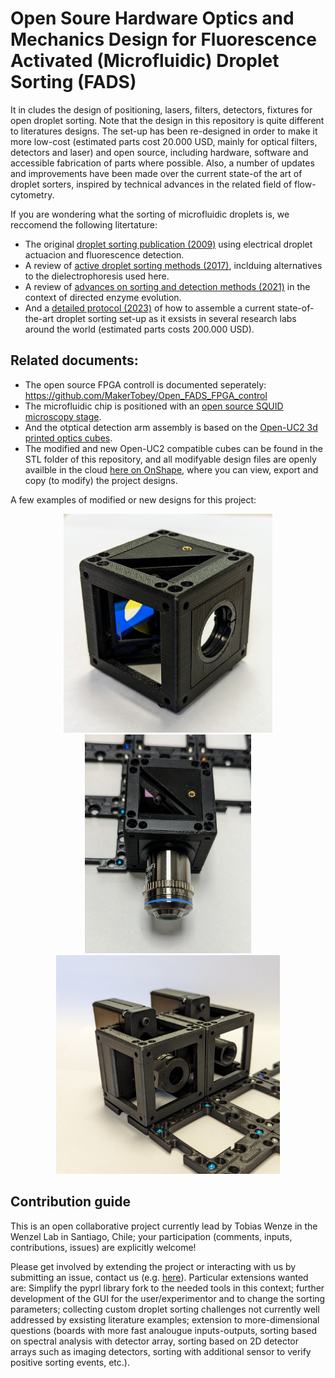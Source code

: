# Open Soure Hardware Optics and Mechanics Design for Fluorescence Activated (Microfluidic) Droplet Sorting (FADS)

It in cludes the design of positioning, lasers, filters, detectors, fixtures for open droplet sorting. Note that the design in this repository is quite different to literatures designs. The set-up has been re-designed in order to make it more low-cost (estimated parts cost 20.000 USD, mainly for optical filters, detectors and laser) and open source, including hardware, software and accessible fabrication of parts where possible. Also, a number of updates and improvements have been made over the current state-of the art of droplet sorters, inspired by technical advances in the related field of flow-cytometry.

If you are wondering what the sorting of microfluidic droplets is, we reccomend the following litertature:
* The original [droplet sorting publication (2009)](https://doi.org/10.1039/b902504a) using electrical droplet actuacion and fluorescence detection.
* A review of [active droplet sorting methods (2017)](https://doi.org/10.1039/c6lc01435f ), inclduing alternatives to the dielectrophoresis used here.
* A review of [advances on sorting and detection methods (2021)](https://doi.org/10.3389/fchem.2021.666867) in the context of directed enzyme evolution.
* And a [detailed protocol (2023)](https://doi.org/10.1038/s41596-022-00796-2) of how to assemble a current state-of-the-art droplet sorting set-up as it exsists in several research labs around the world (estimated parts costs 200.000 USD).

## Related documents:

* The open source FPGA controll is documented seperately: https://github.com/MakerTobey/Open_FADS_FPGA_control
* The microfluidic chip is positioned with an [open source SQUID microscopy stage](https://github.com/wenzel-lab/squid-motorized-stage).
* And the otptical detection arm assembly is based on the [Open-UC2 3d printed optics cubes](https://github.com/openUC2/UC2-GIT).
* The modified and new Open-UC2 compatible cubes can be found in the STL folder of this repository, and all modifyable design files are openly availble in the cloud [here on OnShape](https://tinyurl.com/WenzelLabUC2), where you can view, export and copy (to modify) the project designs.

A few examples of modified or new designs for this project:

<p align="center">
<img src="./images/filter_cube_finished_(green_blue).jpg" height="350">
<img src="./images/objective_insert_as_filter_in_cube.jpg" height="350">
<img src="./images/detector_SiPM_holder_assembled.jpg" height="350">
</p>

## Contribution guide

This is an open collaborative project currently lead by Tobias Wenze in the Wenzel Lab in Santiago, Chile; your participation (comments, inputs, contributions, issues) are explicitly welcome!

Please get involved by extending the project or interacting with us by submitting an issue, contact us (e.g. [here](https://ingenieriabiologicaymedica.uc.cl/en/people/faculty/821-tobias-wenzel)). Particular extensions wanted are: Simplify the pyprl library fork to the needed tools in this context; further development of the GUI for the user/experimentor and to change the sorting parameters; collecting custom droplet sorting challenges not currently well addressed by exsisting literature examples; extension to more-dimensional questions (boards with more fast analougue inputs-outputs, sorting based on spectral analysis with detector array, sorting based on 2D detector arrays such as imaging detectors, sorting with additional sensor to verify positive sorting events, etc.).
